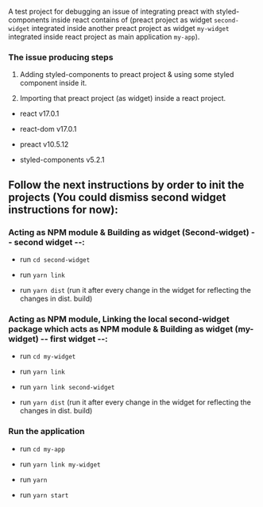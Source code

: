 A test project for debugging an issue of integrating preact with styled-components inside react contains of (preact project as widget `second-widget` integrated inside another preact project as widget `my-widget` integrated inside react project as main application `my-app`).

### The issue producing steps

1. Adding styled-components to preact project & using some styled component inside it.

2. Importing that preact project (as widget) inside a react project.


- react v17.0.1

- react-dom v17.0.1

- preact v10.5.12

- styled-components v5.2.1

## Follow the next instructions by order to init the projects (You could dismiss second widget instructions for now):

### Acting as NPM module & Building as widget (Second-widget)  -- second widget --:

- run `cd second-widget`

- run `yarn link`

- run `yarn dist` (run it after every change in the widget for reflecting the changes in dist. build)


### Acting as NPM module, Linking the local second-widget package which acts as NPM module & Building as widget (my-widget) -- first widget --:

- run `cd my-widget`

- run `yarn link`

- run `yarn link second-widget`

- run `yarn dist` (run it after every change in the widget for reflecting the changes in dist. build)

### Run the application

- run `cd my-app`

- run `yarn link my-widget`

- run `yarn`

- run `yarn start`
